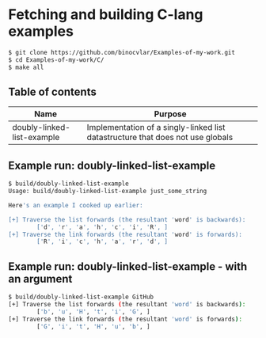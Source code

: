 Fetching and building C-lang examples
=====================================

```bash
$ git clone https://github.com/binocvlar/Examples-of-my-work.git
$ cd Examples-of-my-work/C/
$ make all
```

Table of contents
-----------------

| Name                       | Purpose                                                                        |
| -------------------------- | ------------------------------------------------------------------------------ |
| doubly-linked-list-example | Implementation of a singly-linked list datastructure that does not use globals |


Example run: doubly-linked-list-example
---------------------------------------
```bash
$ build/doubly-linked-list-example
Usage: build/doubly-linked-list-example just_some_string

Here's an example I cooked up earlier:

[+] Traverse the list forwards (the resultant 'word' is backwards):
        ['d', 'r', 'a', 'h', 'c', 'i', 'R', ]
[+] Traverse the link forwards (the resultant 'word' is forwards):
        ['R', 'i', 'c', 'h', 'a', 'r', 'd', ]
```

Example run: doubly-linked-list-example - with an argument
----------------------------------------------------------
```bash
$ build/doubly-linked-list-example GitHub
[+] Traverse the list forwards (the resultant 'word' is backwards):
        ['b', 'u', 'H', 't', 'i', 'G', ]
[+] Traverse the link forwards (the resultant 'word' is forwards):
        ['G', 'i', 't', 'H', 'u', 'b', ]

```
